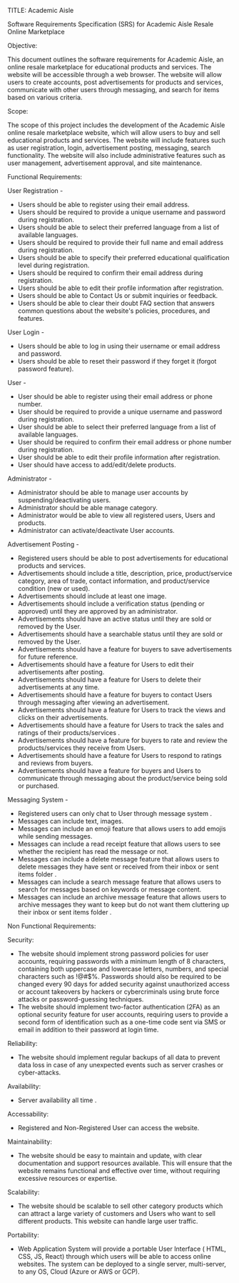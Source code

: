 TITLE: Academic Aisle

Software Requirements Specification (SRS) for Academic Aisle Resale Online Marketplace

Objective:

This document outlines the software requirements for Academic Aisle, an online resale marketplace for educational products and services. The website will be accessible through a web browser. The website will allow users to create accounts, post advertisements for products and services, communicate with other users through messaging, and search for items based on various criteria.

Scope:

The scope of this project includes the development of the Academic Aisle online resale marketplace website, which will allow users to buy and sell educational products and services. The website will include features such as user registration, login, advertisement posting, messaging, search functionality. The website will also include administrative features such as user management, advertisement approval, and site maintenance.

Functional Requirements:

User Registration -

- Users should be able to register using their email address.
- Users should be required to provide a unique username and password during registration.
- Users should be able to select their preferred language from a list of available languages.
- Users should be required to provide their full name and email address during registration.
- Users should be able to specify their preferred educational qualification level during registration.
- Users should be required to confirm their email address during registration.
- Users should be able to edit their profile information after registration.
- Users should be able to Contact Us or submit inquiries or feedback.
- Users should be able to clear their doubt FAQ section that answers common questions about the website's policies, procedures, and features.

User Login -

- Users should be able to log in using their username or email address and password.
- Users should be able to reset their password if they forget it (forgot password feature).

User - 

- User should be able to register using their email address or phone number.
- User should be required to provide a unique username and password during registration.
- User should be able to select their preferred language from a list of available languages.
- User should be required to confirm their email address or phone number during registration.
- User should be able to edit their profile information after registration.
- User should have access to add/edit/delete products.

Administrator - 

- Administrator should be able to manage user accounts by suspending/deactivating users.
- Administrator should be able manage category.
- Administrator would be able to  view all registered users, Users and products.
- Administrator can activate/deactivate User accounts.

Advertisement Posting -

- Registered users should be able to post advertisements for educational products and services.
- Advertisements should include a title, description, price, product/service category, area of trade, contact information, and product/service condition (new or used).
- Advertisements should include at least one image.
- Advertisements should include a verification status (pending or approved) until they are approved by an administrator.
- Advertisements should have an active status until they are sold or removed by the User.
- Advertisements should have a searchable status until they are sold or removed by the User.
- Advertisements should have a feature for buyers to save advertisements for future reference.
- Advertisements should have a feature for Users to edit their advertisements after posting.
- Advertisements should have a feature for Users to delete their advertisements at any time.
- Advertisements should have a feature for buyers to contact Users through messaging after viewing an advertisement.
- Advertisements should have a feature for Users to track the views and clicks on their advertisements.
- Advertisements should have a feature for Users to track the sales and ratings of their products/services .
- Advertisements should have a feature for buyers to rate and review the products/services they receive from Users.
- Advertisements should have a feature for Users to respond to ratings and reviews from buyers.
- Advertisements should have a feature for buyers and Users to communicate through messaging about the product/service being sold or purchased.

Messaging System -

- Registered users can only chat to User through message system .
- Messages can include text, images.
- Messages can include an emoji feature that allows users to add emojis while sending messages.
- Messages can include a read receipt feature that allows users to see whether the recipient has read the message or not.
- Messages can include a delete message feature that allows users to delete messages they have sent or received from their inbox or sent items folder .
- Messages can include a search message feature that allows users to search for messages based on keywords or message content.
- Messages can include an archive message feature that allows users to archive messages they want to keep but do not want them cluttering up their inbox or sent items folder .

Non Functional Requirements:

Security:

- The website should implement strong password policies for user accounts, requiring passwords with a minimum length of 8 characters, containing both uppercase and lowercase letters, numbers, and special characters such as !@#$%. Passwords should also be required to be changed every 90 days for added security against unauthorized access or account takeovers by hackers or cybercriminals using brute force attacks or password-guessing techniques.
- The website should implement two-factor authentication (2FA) as an optional security feature for user accounts, requiring users to provide a second form of identification such as a one-time code sent via SMS or email in addition to their password at login time.

Reliability:

- The website should implement regular backups of all data to prevent data loss in case of any unexpected events such as server crashes or cyber-attacks.

Availability:

- Server availability all time .

Accessability:

- Registered and Non-Registered User can access the website.

Maintainability:

- The website should be easy to maintain and update, with clear documentation and support resources available. This will ensure that the website remains functional and effective over time, without requiring excessive resources or expertise.

Scalability:

- The website should be scalable to sell other category products which can attract a large variety of customers and Users who want to sell different products. This website can handle large user traffic.

Portability:

- Web Application System will provide a portable User Interface ( HTML, CSS, JS, React) through which users will be able to access online websites. The system can be deployed to a single server, multi-server, to any OS, Cloud (Azure or AWS or GCP).
